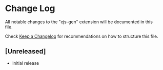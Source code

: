 # Change Log

All notable changes to the "ejs-gen" extension will be documented in this file.

Check [Keep a Changelog](http://keepachangelog.com/) for recommendations on how to structure this file.

## [Unreleased]

- Initial release